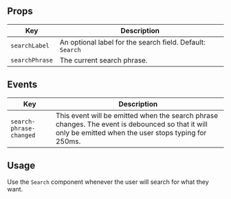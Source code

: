 ## Props

| Key | Description |
| --- | --- |
| `searchLabel` | An optional label for the search field. Default: `Search` |
| `searchPhrase` | The current search phrase. |

## Events

| Key | Description |
| --- | --- |
| `search-phrase-changed` | This event will be emitted when the search phrase changes. The event is debounced so that it will only be emitted when the user stops typing for 250ms. |

## Usage

Use the `Search` component whenever the user will search for what they want.
